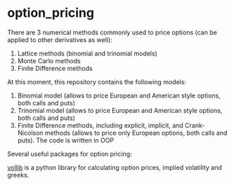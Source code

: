 # option_pricing

There are 3 numerical methods commonly used to price options (can be applied to other derivatives as well):
1) Lattice methods (binomial and trinomial models)
2) Monte Carlo methods
3) Finite Difference methods

At this moment, this repository contains the following models:
1) Binomial model (allows to price European and American style options, both calls and puts)
2) Trinomial model (allows to price European and American style options, both calls and puts)
3) Finite Difference methods, including explicit, implicit, and Crank-Nicolson methods (allows to price only European options, both calls and puts). The code is written in OOP

Several useful packages for option pricing: 

[vollib](https://github.com/vollib/vollib) is a python library for calculating option prices, implied volatility and greeks.
